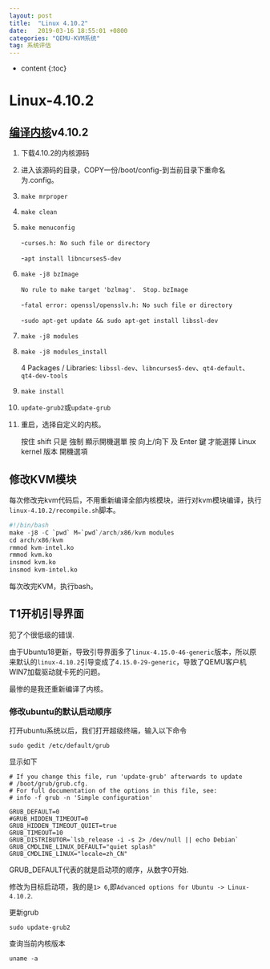 ```yaml
---
layout: post
title:  "Linux 4.10.2"
date:   2019-03-16 18:55:01 +0800
categories: "QEMU-KVM系统"
tag: 系统评估
---
```

* content
{:toc}


# Linux-4.10.2

## [编译内核](https://linux.cn/article-9665-1.html)v4.10.2
1. 下载4.10.2的内核源码

2. 进入该源码的目录，COPY一份/boot/config-到当前目录下重命名为.config。

3. `make mrproper`

4. `make clean`

5. `make menuconfig`

   -`curses.h: No such file or directory` 

   -`apt install libncurses5-dev`

6. `make -j8 bzImage`

   `No rule to make target 'bzlmag'.  Stop.`  `bzImage`

   -`fatal error: openssl/opensslv.h: No such file or directory`

   -`sudo apt-get update && sudo apt-get install libssl-dev`

7. `make -j8 modules`

8. `make -j8 modules_install`

   4 Packages / Libraries: `libssl-dev`、`libncurses5-dev`、`qt4-default`、`qt4-dev-tools`

9. `make install`

10. `update-grub2`或`update-grub`

11. 重启，选择自定义的内核。

    按住 shift 只是 強制 顯示開機選單
    按 向上/向下 及 Enter 鍵 才能選擇 Linux kernel 版本 開機選項

## 修改KVM模块
每次修改完kvm代码后，不用重新编译全部内核模块，进行对kvm模块编译，执行`linux-4.10.2/recompile.sh`脚本。

```python
#!/bin/bash
make -j8 -C `pwd` M=`pwd`/arch/x86/kvm modules
cd arch/x86/kvm
rmmod kvm-intel.ko
rmmod kvm.ko
insmod kvm.ko
insmod kvm-intel.ko
```

每次改完KVM，执行bash。

## T1开机引导界面
犯了个很低级的错误.

由于Ubuntu18更新，导致引导界面多了`linux-4.15.0-46-generic`版本，所以原来默认的`linux-4.10.2`引导变成了`4.15.0-29-generic`，导致了QEMU客户机WIN7加载驱动就卡死的问题。

最惨的是我还重新编译了内核。

### 修改ubuntu的默认启动顺序
打开ubuntu系统以后，我们打开超级终端，输入以下命令

```shell
sudo gedit /etc/default/grub
```
显示如下

```
# If you change this file, run 'update-grub' afterwards to update
# /boot/grub/grub.cfg.
# For full documentation of the options in this file, see:
# info -f grub -n 'Simple configuration'

GRUB_DEFAULT=0
#GRUB_HIDDEN_TIMEOUT=0
GRUB_HIDDEN_TIMEOUT_QUIET=true
GRUB_TIMEOUT=10
GRUB_DISTRIBUTOR=`lsb_release -i -s 2> /dev/null || echo Debian`
GRUB_CMDLINE_LINUX_DEFAULT="quiet splash"
GRUB_CMDLINE_LINUX="locale=zh_CN"
```
GRUB_DEFAULT代表的就是启动项的顺序，从数字0开始.

修改为目标启动项，我的是`1> 6`,即`Advanced options for Ubuntu -> Linux-4.10.2`.

更新grub

```shell
sudo update-grub2
```

查询当前内核版本

```shell
uname -a
```